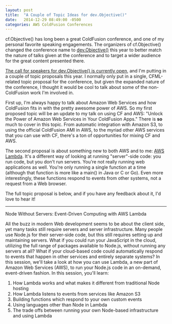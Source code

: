 ```yaml
---
layout: post
title:  "A Couple of Topic Ideas for dev.Objective()"
date:   2014-12-29 08:49:00 -0500
categories: AWS ColdFusion Conferences
---
```


cf.Objective() has long been a great ColdFusion conference, and one of my personal favorite speaking engagements. The organizers of cf.Objective() changed the conference name to [dev.Objective()](http://www.devobjective.com) this year to better match the nature of talks given at the conference and to target a wider audience for the great content presented there.

[The call for speakers for dev.Objective() is currently open](http://engage.devobjective.com), and I'm putting in a couple of topic proposals this year. I normally only put in a single, CFML-related topic proposal for the conference, but given the expanded nature of the conference, I thought it would be cool to talk about some of the non-ColdFusion work I'm involved in.

First up, I'm always happy to talk about Amazon Web Services and how ColdFusion fits in with the pretty awesome power of AWS. So my first proposed topic will be an update to my talk on using CF and AWS: "Unlock the Power of Amazon Web Services in Your ColdFusion Apps." There is **so** much to cover in this topic. From automatic integration with Amazon S3, to using the official ColdFusion AMI in AWS, to the myriad other AWS services that you can use with CF, there's a ton of opportunities for mixing CF and AWS.

The second proposal is about something new to both AWS and to me: [AWS Lambda](http://aws.amazon.com/lambda/). It's a different way of looking at running \"server\"-side code: you run code, but you don't run servers. You're not really running web applications as well. You're only running a single function at a time (although that function is more like a main() in Java or C or Go). Even more interestingly, these functions respond to events from other systems, not a request from a Web browser.

The full topic proposal is below, and if you have any feedback about it, I'd love to hear it!

<hr/>

Node Without Servers: Event-Driven Computing with AWS Lambda

All the buzz in modern Web development seems to be about the client side, yet many tasks still require servers and server infrastructure. Many people use Node.js for their server-side code, but this still requires setting up and maintaining servers. What if you could run your JavaScript in the cloud, utilizing the full range of packages available to Node.js, without running any servers at all? What if your cloud-based code could automatically respond to events that happen in other services and entirely separate systems? In this session, we'll take a look at how you can use Lambda, a new part of Amazon Web Services (AWS), to run your Node.js code in an on-demand, event-driven fashion. In this session, you'll learn:

1. How Lambda works and what makes it different from traditional Node hosting
2. How Lambda listens to events from services like Amazon S3
3. Building functions which respond to your own custom events
4. Using languages other than Node in Lambda
5. The trade offs between running your own Node-based infrastructure and using Lambda
